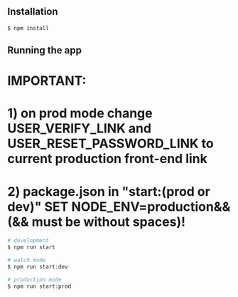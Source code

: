 ## Installation

```bash
$ npm install
```

## Running the app

# IMPORTANT: 
# 1) on prod mode change USER_VERIFY_LINK and USER_RESET_PASSWORD_LINK to current production front-end link
# 2) package.json in "start:(prod or dev)" SET NODE_ENV=production&& (&& must be without spaces)!

```bash
# development
$ npm run start

# watch mode
$ npm run start:dev

# production mode
$ npm run start:prod
```